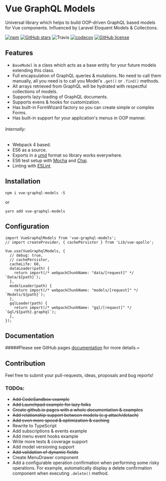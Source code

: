 # Vue GraphQL Models

Universal library which helps to build OOP-driven GraphQL based models for Vue components.
Influenced by Laravel Eloquent Models & Collections.


[![npm](https://img.shields.io/npm/v/vue-graphql-models.svg)](https://www.npmjs.com/package/vue-graphql-models) [![GitHub stars](https://img.shields.io/github/stars/digitalideastudio/vue-graphql-models.svg)](https://github.com/digitalideastudio/vue-graphql-models/stargazers)
 ![Travis](https://api.travis-ci.org/digitalideastudio/vue-graphql-models.svg?branch=master) [![codecov](https://codecov.io/gh/digitalideastudio/vue-graphql-models/branch/master/graph/badge.svg)](https://codecov.io/gh/digitalideastudio/vue-graphql-models) [![GitHub license](https://img.shields.io/github/license/digitalideastudio/vue-graphql-models.svg)](https://github.com/digitalideastudio/vue-graphql-models/blob/master/LICENSE) 



## Features

* `BaseModel` is a class which acts as a base entity for your future models extending this class.
* Full encapsulation of GraphQL queries & mutations. No need to call them manually, all you need is to call you Model's `.get()` or `.find()` methods.
* All arrays retrieved from GraphQL will be hydrated with respectful collections of models.
* Supports lazy-loading of GraphQL documents.
* Supports evens & hooks for customization.
* Has built-in FormWizard factory so you can create simple or complex Forms.
* Has built-in support for your application's menus in OOP manner. 

###### Internally:  
* Webpack 4 based.
* ES6 as a source.
* Exports in a [umd](https://github.com/umdjs/umd) format so library works everywhere.
* ES6 test setup with [Mocha](http://mochajs.org/) and [Chai](http://chaijs.com/).
* Linting with [ESLint](http://eslint.org/).

## Installation

`npm i vue-graphql-models -S`

or

`yarn add vue-graphql-models`

## Configuration

```
import VueGraphqlModels from 'vue-graphql-models';
// import createProvider, { cachePersistor } from 'Lib/vue-apollo';

Vue.use(VueGraphqlModels, {
  // debug: true,
  // cachePersistor,
  cacheLife: 60,
  dataLoader(path) {
    return import(/* webpackChunkName: "data/[request]" */ `Data/${path}`);
  },
  modelLoader(path) {
    return import(/* webpackChunkName: "models/[request]" */ `Models/${path}`);
  },
  gqlLoader(path) {
    return import(/* webpackChunkName: "gql/[request]" */ `Gql/${path}.graphql`);
  },
});
```

## Documentation

#####Please see GitHub pages [documentation](https://digitalideastudio.github.io/vue-graphql-models/#/) for more details.=

## Contribution

Feel free to submit your pull-requests, ideas, proposals and bug reports!
 
### TODOs:
- ~~Add CodeSandbox example~~
- ~~Add Launchpad example for lazy folks~~
- ~~Create github.io pages with a whole documentation & examples~~
- ~~Add relationship support between models (e.g attach/detach)~~
- ~~Add even more speed & optimization & caching~~
- Rewrite to TypeScript
- Add subscriptions & events example
- Add menu event hooks example
- Write more tests & coverage support
- Add model versioning support
- ~~Add validation of dynamic fields~~
- Create MenuDrawer component
- Add a configurable operation confirmation when performing some risky operations. For example, automatically display a delete confirmation component when executing `.delete()` method.
